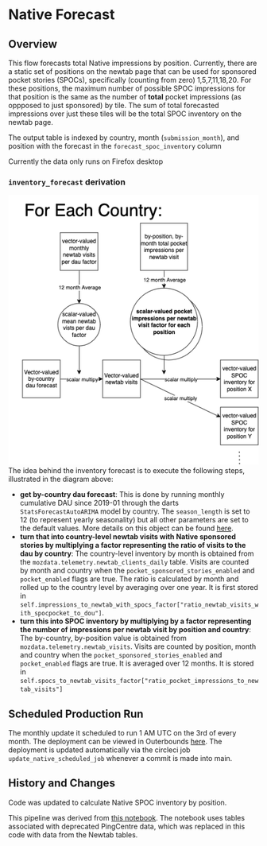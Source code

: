 # Native Forecast

## Overview
This flow forecasts total Native impressions by position.  Currently, there are a static set of positions on the newtab page that can be used for sponsored pocket stories (SPOCs), specifically (counting from zero) 1,5,7,11,18,20. For these positions, the maximum number of possible SPOC impressions for that position is the same as the number of **total** pocket impressions (as oppposed to just sponsored) by tile.  The sum of total forecasted impressions over just these tiles will be the total SPOC inventory on the newtab page.

The output table is indexed by country, month (`submission_month`), and position with the forecast in the `forecast_spoc_inventory` column

Currently the data only runs on Firefox desktop

### `inventory_forecast` derivation
![inventory forecast flow diagram](native.drawio.png)
The idea behind the inventory forecast is to execute the following steps, illustrated in the diagram above:
- **get by-country dau forecast**: This is done by running monthly cumulative DAU since 2019-01 through the darts `StatsForecastAutoARIMA` model by country.  The  `season_length` is set to 12 (to represent yearly seasonality) but all other parameters are set to the default values.  More details on this object can be found [here](https://unit8co.github.io/darts/generated_api/darts.models.forecasting.sf_auto_arima.html).
- **turn that into country-level newtab visits with Native sponsored stories by multiplying a factor representing the ratio of visits to the dau by country**: The country-level inventory by month is obtained from the `mozdata.telemetry.newtab_clients_daily` table.  Visits are counted by month and country when the `pocket_sponsored_stories_enabled` and `pocket_enabled` flags are true.  The ratio is calculated by month and rolled up to the country level by averaging over one year.  It is first stored in `self.impressions_to_newtab_with_spocs_factor["ratio_newtab_visits_with_spocpocket_to_dou"]`.
- **turn this into SPOC inventory by multiplying by a factor representing the number of impressions per newtab visit by position and country**: The by-country, by-position value is obtained from `mozdata.telemetry.newtab_visits`.  Visits are counted by position, month and country when the `pocket_sponsored_stories_enabled` and `pocket_enabled` flags are true. It is averaged over 12 months.  It is stored in `self.spocs_to_newtab_visits_factor["ratio_pocket_impressions_to_newtab_visits"]`

## Scheduled Production Run
The monthly update it scheduled to run 1 AM UTC on the 3rd of every month. The deployment can be viewed in Outerbounds [here](https://ui.desertowl.obp.outerbounds.com/dashboard/flows/p/revenue/nativeforecast.prod.nativeforecastflow).  The deployment is updated automatically via the circleci job `update_native_scheduled_job` whenever a commit is made into main.

## History and Changes
Code was updated to calculate Native SPOC inventory by position.

This pipeline was derived from [this notebook](https://colab.research.google.com/drive/1zP1e02wp-ufv0lAR0PdUddILwF-9k-YI#scrollTo=SW7oxckRn0ov).  The notebook uses tables associated with deprecated PingCentre data, which was replaced in this code with data from the Newtab tables.